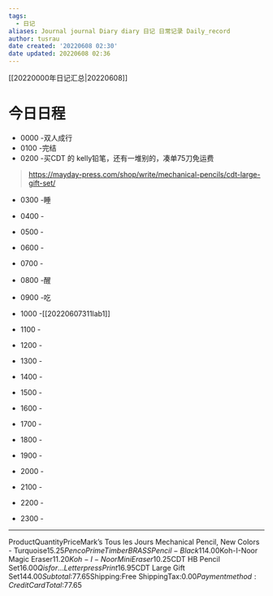 ```yaml
---
tags:
  - 日记
aliases: Journal journal Diary diary 日记 日常记录 Daily_record
author: tusrau
date created: '20220608 02:30'
date updated: 20220608 02:36
---
```


[[20220000年日记汇总|20220608]]

# 今日日程

- 0000 -双人成行
- 0100 -完结
- 0200 -买CDT 的 kelly铅笔，还有一堆别的，凑单75刀免运费
>https://mayday-press.com/shop/write/mechanical-pencils/cdt-large-gift-set/
- 0300 -睡
- 0400 -
- 0500 -
- 0600 -
- 0700 -
- 0800 -醒

- 0900 -吃
- 1000 -[[20220607311lab1]]
- 1100 -
- 1200 -
- 1300 -
- 1400 -
- 1500 -
- 1600 -
- 1700 -
- 1800 -

- 1900 -
- 2000 -
- 2100 -
- 2200 -
- 2300 -

---

ProductQuantityPriceMark’s Tous les Jours Mechanical Pencil, New Colors - Turquoise1$5.25Penco Prime Timber BRASS Pencil - Black1$14.00Koh-I-Noor Magic Eraser1$1.20Koh-I-Noor Mini Eraser1$0.25CDT HB Pencil Set1$6.00Q is for… Letterpress Print1$6.95CDT Large Gift Set1$44.00Subtotal:$77.65Shipping:Free ShippingTax:$0.00Payment method:Credit CardTotal:$77.65

